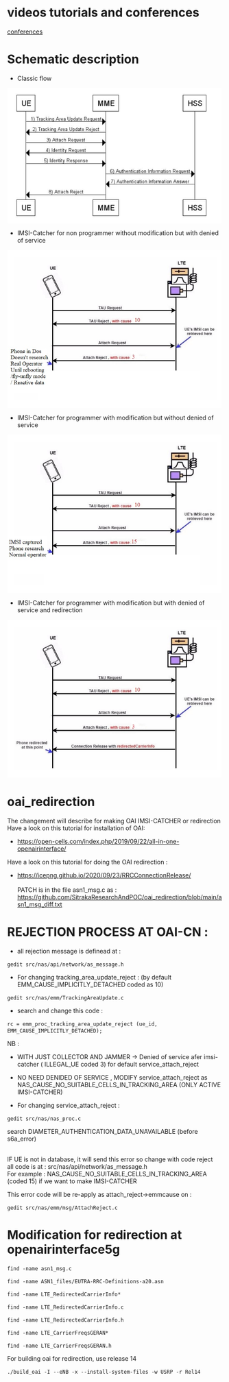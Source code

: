 # videos tutorials and conferences
[conferences](https://www.youtube.com/watch?v=DEeOFE_DreU&t=157s&pp=ygUbaG93IHRvIGdldCBpbiBhcnJlc3RlZCArIDRH)
# Schematic description
* Classic flow
<img src="https://github.com/SitrakaResearchAndPOC/oai_redirection/blob/main/schematic_classicflow.JPG" width="500px" align="center">

* IMSI-Catcher for non programmer without modification but with denied of service
<img src="https://github.com/SitrakaResearchAndPOC/oai_redirection/blob/main/schematic_imsicatcherdos.JPG" width="500x" align="center">

* IMSI-Catcher for programmer with modification but without denied of service  
<img src="https://github.com/SitrakaResearchAndPOC/oai_redirection/blob/main/schematic_imsicatcher.JPG" width="500px" align="center">

* IMSI-Catcher for programmer with modification but with denied of service and redirection
<img src="https://github.com/SitrakaResearchAndPOC/oai_redirection/blob/main/schematic_imsicatcherdosredirection.JPG" width="500px" align="center">

# oai_redirection
The changement will describe for making OAI IMSI-CATCHER or redirection </br>
Have a look on this tutorial for installation of OAI: </br>
* https://open-cells.com/index.php/2019/09/22/all-in-one-openairinterface/    

Have a look on this tutorial for doing the OAI redirection : </br>
* https://icepng.github.io/2020/09/23/RRCConnectionRelease/
</br> </br>
PATCH is in the file asn1_msg.c as : https://github.com/SitrakaResearchAndPOC/oai_redirection/blob/main/asn1_msg_diff.txt

# REJECTION PROCESS AT OAI-CN : 

* all rejection message is definead at :  
```
gedit src/nas/api/network/as_message.h
```

* For changing tracking_area_update_reject : (by default EMM_CAUSE_IMPLICITLY_DETACHED coded as 10)
```
gedit src/nas/emm/TrackingAreaUpdate.c  
```  
  
* search and change this code :
```
rc = emm_proc_tracking_area_update_reject (ue_id, EMM_CAUSE_IMPLICITLY_DETACHED);  
```
NB : 
* WITH JUST COLLECTOR AND JAMMER -> Denied of service afer imsi-catcher ( ILLEGAL_UE coded 3) for default service_attach_reject
* NO NEED DENIDED OF SERVICE , MODIFY service_attach_reject as  NAS_CAUSE_NO_SUITABLE_CELLS_IN_TRACKING_AREA (ONLY ACTIVE IMSI-CATCHER)

* For changing service_attach_reject :   
```
gedit src/nas/nas_proc.c   
```
search DIAMETER_AUTHENTICATION_DATA_UNAVAILABLE (before s6a_error)  </br></br>

IF UE is not in database, it will send this error so change with code reject  </br>
all code is at : src/nas/api/network/as_message.h  </br>
For example : NAS_CAUSE_NO_SUITABLE_CELLS_IN_TRACKING_AREA (coded 15) if we want to make IMSI-CATCHER </br>
  
  
This error code will be re-apply as attach_reject->emmcause on :  
```
gedit src/nas/emm/msg/AttachReject.c 
```


# Modification for redirection at openairinterface5g
```
find -name asn1_msg.c 
```
```
find -name ASN1_files/EUTRA-RRC-Definitions-a20.asn
```
```
find -name LTE_RedirectedCarrierInfo*
```
```
find -name LTE_RedirectedCarrierInfo.c
```
```
find -name LTE_RedirectedCarrierInfo.h
```
```
find -name LTE_CarrierFreqsGERAN*
```
```
find -name LTE_CarrierFreqsGERAN.h
```
For building oai for redirection, use release 14
```
./build_oai -I --eNB -x --install-system-files -w USRP -r Rel14
```
